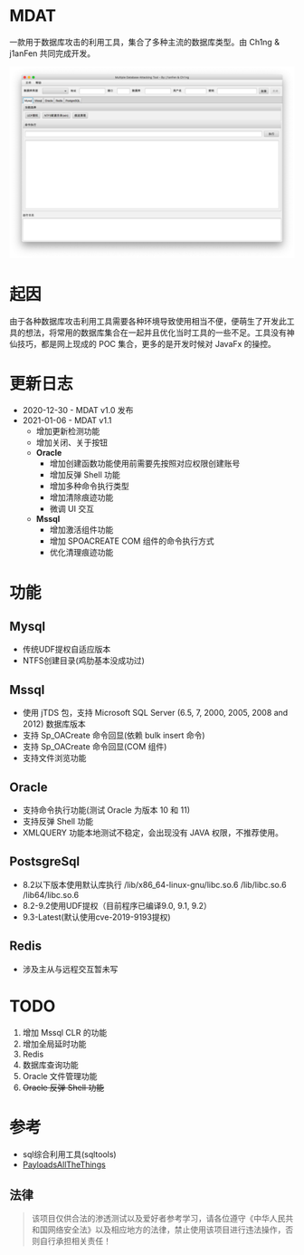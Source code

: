 # MDAT
一款用于数据库攻击的利用工具，集合了多种主流的数据库类型。由 Ch1ng & j1anFen 共同完成开发。

![pic](./images/Xnip2021-01-06_12-11-46.png)

# 起因
由于各种数据库攻击利用工具需要各种环境导致使用相当不便，便萌生了开发此工具的想法，将常用的数据库集合在一起并且优化当时工具的一些不足。工具没有神仙技巧，都是网上现成的 POC 集合，更多的是开发时候对 JavaFx 的操控。

# 更新日志
- 2020-12-30 - MDAT v1.0 发布
- 2021-01-06 - MDAT v1.1
  - 增加更新检测功能
  - 增加关闭、关于按钮
  - **Oracle**
    - 增加创建函数功能使用前需要先按照对应权限创建账号
    - 增加反弹 Shell 功能
    - 增加多种命令执行类型
    - 增加清除痕迹功能
    - 微调 UI 交互
  - **Mssql**
    - 增加激活组件功能
    - 增加 SPOACREATE COM 组件的命令执行方式
    - 优化清理痕迹功能
# 功能
## Mysql
- 传统UDF提权自适应版本
- NTFS创建目录(鸡肋基本没成功过)

## Mssql
- 使用 jTDS 包，支持 Microsoft SQL Server (6.5, 7, 2000, 2005, 2008 and 2012) 数据库版本
- 支持 Sp_OACreate 命令回显(依赖 bulk insert 命令)
- 支持 Sp_OACreate 命令回显(COM 组件)
- 支持文件浏览功能

## Oracle
- 支持命令执行功能(测试 Oracle 为版本 10 和 11)
- 支持反弹 Shell 功能
- XMLQUERY 功能本地测试不稳定，会出现没有 JAVA 权限，不推荐使用。

## PostsgreSql
- 8.2以下版本使用默认库执行 /lib/x86_64-linux-gnu/libc.so.6 /lib/libc.so.6 /lib64/libc.so.6
- 8.2-9.2使用UDF提权（目前程序已编译9.0, 9.1, 9.2）
- 9.3-Latest(默认使用cve-2019-9193提权)

## Redis
- 涉及主从与远程交互暂未写


# TODO
1. 增加 Mssql CLR 的功能
2. 增加全局延时功能
3. Redis
4. 数据库查询功能
5. Oracle 文件管理功能
6. ~~Oracle 反弹 Shell 功能~~

# 参考
- sql综合利用工具(sqltools)
- [PayloadsAllTheThings](https://github.com/swisskyrepo/PayloadsAllTheThings/blob/master/SQL%20Injection/PostgreSQL%20Injection.md)

## 法律
> 该项目仅供合法的渗透测试以及爱好者参考学习，请各位遵守《中华人民共和国网络安全法》以及相应地方的法律，禁止使用该项目进行违法操作，否则自行承担相关责任！
